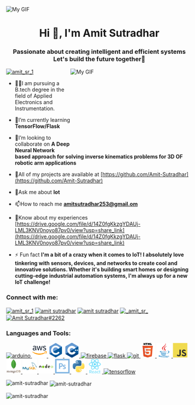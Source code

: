 <img src="https://images.squarespace-cdn.com/content/v1/60479868292a5d29e69ac6b9/023f904a-d3ca-496c-9afb-9745b2d7b503/Basics+of+Video+Coding.gif?format=1000w" alt="My GIF">


<h1 align="center">Hi 👋, I'm Amit Sutradhar</h1>
<h3 align="center">Passionate about creating intelligent and efficient systems <br> Let's build the future together🤖</h3>

<img src="https://qph.cf2.quoracdn.net/main-qimg-c7f8b1214b6d3d01b698819c4d677ab3" alt="My GIF" width="330" height="220" align="right">


<!--. <p
align="left"> <img src="https://komarev.com/ghpvc/?username=amit-sutradhar&label=Profile%20views&color=0e75b6&style=flat" alt="amit-sutradhar" /> 

align="left"> <a href="https://github.com/ryo-ma/github-profile-trophy"><img src="https://github-profile-trophy.vercel.app/?username=amit-sutradhar" alt="amit-sutradhar" /></a> </p> -->



<p align="left"> <a href="https://twitter.com/amit_sr_1" target="blank"><img src="https://img.shields.io/twitter/follow/amit_sr_1?logo=twitter&style=for-the-badge" alt="amit_sr_1" /></a> </p>

- 👨‍💻I am pursuing a B.tech degree in the field of Applied Electronics and Instrumentation.

- 🌱I’m currently learning **TensorFlow/Flask**

- 🤝I’m looking to collaborate on **A Deep Neural Network based approach for solving inverse kinematics problems for 3D OF robotic arm applications**

- 💾All of my projects are available at [https://github.com/Amit-Sutradhar](https://github.com/Amit-Sutradhar)

- 💬Ask me about **Iot**

- 📫How to reach me **amitsutradhar253@gmail.om**

- 📄Know about my experiences [https://drive.google.com/file/d/14Z0fgKkzgYDAUj-LML3KNV0noyo87pv0/view?usp=share_link](https://drive.google.com/file/d/14Z0fgKkzgYDAUj-LML3KNV0noyo87pv0/view?usp=share_link)

- ⚡ Fun fact **I'm a bit of a crazy when it comes to IoT! I absolutely love tinkering with sensors, devices, and networks to create cool and innovative solutions. Whether it's building smart homes or designing cutting-edge industrial automation systems, I'm always up for a new IoT challenge!**

<h3 align="left">Connect with me:</h3>
<p align="left">
<a href="https://twitter.com/amit_sr_1" target="blank"><img align="center" src="https://raw.githubusercontent.com/rahuldkjain/github-profile-readme-generator/master/src/images/icons/Social/twitter.svg" alt="amit_sr_1" height="30" width="40" /></a>
<a href="https://linkedin.com/in/amit sutradhar" target="blank"><img align="center" src="https://raw.githubusercontent.com/rahuldkjain/github-profile-readme-generator/master/src/images/icons/Social/linked-in-alt.svg" alt="amit sutradhar" height="30" width="40" /></a>
<a href="https://fb.com/amit sutradhar" target="blank"><img align="center" src="https://raw.githubusercontent.com/rahuldkjain/github-profile-readme-generator/master/src/images/icons/Social/facebook.svg" alt="amit sutradhar" height="30" width="40" /></a>
<a href="https://instagram.com/_amit_sr_" target="blank"><img align="center" src="https://raw.githubusercontent.com/rahuldkjain/github-profile-readme-generator/master/src/images/icons/Social/instagram.svg" alt="_amit_sr_" height="30" width="40" /></a>
<a href="https://discord.gg/Amit Sutradhar#2262" target="blank"><img align="center" src="https://raw.githubusercontent.com/rahuldkjain/github-profile-readme-generator/master/src/images/icons/Social/discord.svg" alt="Amit Sutradhar#2262" height="30" width="40" /></a>
</p>

<h3 align="left">Languages and Tools:</h3>
<p align="left"> <a href="https://www.arduino.cc/" target="_blank" rel="noreferrer"> <img src="https://cdn.worldvectorlogo.com/logos/arduino-1.svg" alt="arduino" width="40" height="40"/> </a> <a href="https://aws.amazon.com" target="_blank" rel="noreferrer"> <img src="https://raw.githubusercontent.com/devicons/devicon/master/icons/amazonwebservices/amazonwebservices-original-wordmark.svg" alt="aws" width="40" height="40"/> </a> <a href="https://www.cprogramming.com/" target="_blank" rel="noreferrer"> <img src="https://raw.githubusercontent.com/devicons/devicon/master/icons/c/c-original.svg" alt="c" width="40" height="40"/> </a> <a href="https://www.w3schools.com/cpp/" target="_blank" rel="noreferrer"> <img src="https://raw.githubusercontent.com/devicons/devicon/master/icons/cplusplus/cplusplus-original.svg" alt="cplusplus" width="40" height="40"/> </a> <a href="https://firebase.google.com/" target="_blank" rel="noreferrer"> <img src="https://www.vectorlogo.zone/logos/firebase/firebase-icon.svg" alt="firebase" width="40" height="40"/> </a> <a href="https://flask.palletsprojects.com/" target="_blank" rel="noreferrer"> <img src="https://www.vectorlogo.zone/logos/pocoo_flask/pocoo_flask-icon.svg" alt="flask" width="40" height="40"/> </a> <a href="https://git-scm.com/" target="_blank" rel="noreferrer"> <img src="https://www.vectorlogo.zone/logos/git-scm/git-scm-icon.svg" alt="git" width="40" height="40"/> </a> <a href="https://www.w3.org/html/" target="_blank" rel="noreferrer"> <img src="https://raw.githubusercontent.com/devicons/devicon/master/icons/html5/html5-original-wordmark.svg" alt="html5" width="40" height="40"/> </a> <a href="https://www.java.com" target="_blank" rel="noreferrer"> <img src="https://raw.githubusercontent.com/devicons/devicon/master/icons/java/java-original.svg" alt="java" width="40" height="40"/> </a> <a href="https://developer.mozilla.org/en-US/docs/Web/JavaScript" target="_blank" rel="noreferrer"> <img src="https://raw.githubusercontent.com/devicons/devicon/master/icons/javascript/javascript-original.svg" alt="javascript" width="40" height="40"/> </a> <a href="https://www.mongodb.com/" target="_blank" rel="noreferrer"> <img src="https://raw.githubusercontent.com/devicons/devicon/master/icons/mongodb/mongodb-original-wordmark.svg" alt="mongodb" width="40" height="40"/> </a> <a href="https://www.mysql.com/" target="_blank" rel="noreferrer"> <img src="https://raw.githubusercontent.com/devicons/devicon/master/icons/mysql/mysql-original-wordmark.svg" alt="mysql" width="40" height="40"/> </a> <a href="https://nodejs.org" target="_blank" rel="noreferrer"> <img src="https://raw.githubusercontent.com/devicons/devicon/master/icons/nodejs/nodejs-original-wordmark.svg" alt="nodejs" width="40" height="40"/> </a> <a href="https://www.photoshop.com/en" target="_blank" rel="noreferrer"> <img src="https://raw.githubusercontent.com/devicons/devicon/master/icons/photoshop/photoshop-line.svg" alt="photoshop" width="40" height="40"/> </a> <a href="https://www.python.org" target="_blank" rel="noreferrer"> <img src="https://raw.githubusercontent.com/devicons/devicon/master/icons/python/python-original.svg" alt="python" width="40" height="40"/> </a> <a href="https://reactjs.org/" target="_blank" rel="noreferrer"> <img src="https://raw.githubusercontent.com/devicons/devicon/master/icons/react/react-original-wordmark.svg" alt="react" width="40" height="40"/> </a> <a href="https://www.tensorflow.org" target="_blank" rel="noreferrer"> <img src="https://www.vectorlogo.zone/logos/tensorflow/tensorflow-icon.svg" alt="tensorflow" width="40" height="40"/> </a> </p>

<p><img align="left" src="https://github-readme-stats.vercel.app/api/top-langs?username=amit-sutradhar&show_icons=true&locale=en&layout=compact" alt="amit-sutradhar" /></p>

<p>&nbsp;<img align="center" src="https://github-readme-stats.vercel.app/api?username=amit-sutradhar&show_icons=true&locale=en" alt="amit-sutradhar" /></p>

<p><img align="center" src="https://github-readme-streak-stats.herokuapp.com/?user=amit-sutradhar&" alt="amit-sutradhar" /></p>
